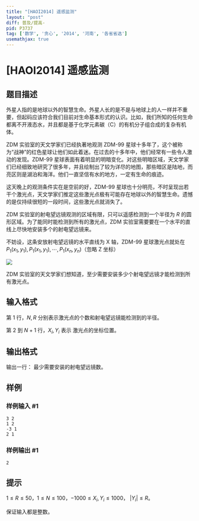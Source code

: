 ```yaml
---
title: "[HAOI2014] 遥感监测"
layout: "post"
diff: 普及/提高-
pid: P3737
tag: ['数学', '贪心', '2014', '河南', '各省省选']
usemathjax: true
---
```


# [HAOI2014] 遥感监测
## 题目描述

外星人指的是地球以外的智慧生命。外星人长的是不是与地球上的人一样并不重要，但起码应该符合我们目前对生命基本形式的认识。比如，我们所知的任何生命都离不开液态水，并且都是基于化学元素碳（C）的有机分子组合成的复杂有机体。

ZDM 实验室的天文学家们已经执著地观测 ZDM-99 星球十多年了，这个被称为“战神”的红色星球让他们如此着迷。在过去的十多年中，他们经常有一些令人激动的发现。ZDM-99 星球表面有着明显的明暗变化。对这些明暗区域，天文学家们已经细致地研究了很多年，并且绘制出了较为详尽的地图，那些暗区是陆地，而亮区则是湖泊和海洋。他们一直坚信有水的地方，一定有生命的痕迹。

这天晚上的观测条件实在是空前的好，ZDM-99 星球也十分明亮，不时呈现出若干个激光点，天文学家们推定这些激光点极有可能存在地球以外的智慧生命。遗憾的是仅持续很短的一段时间，这些激光点就消失了。

ZDM 实验室的射电望远镜观测的区域有限，只可以遥感检测到一个半径为 $R$ 的圆形区域。为了能同时能检测到所有的激光点，ZDM 实验室需要要在一个水平的直线上尽快地安装多个的射电望远镜来。

不妨设，这条安放射电望远镜的水平直线为 X 轴，ZDM-99 星球激光点就处在 $P_1(x_1,y_1),P_1(x_1,y_1),\cdots,P_1(x_n,y_n)$（忽略 Z 坐标）

 ![](https://cdn.luogu.com.cn/upload/pic/5206.png) 

ZDM 实验室的天文学家们想知道，至少需要安装多少个射电望远镜才能检测到所有激光点。

## 输入格式

第 1 行，$N, R$ 分别表示激光点的个数和射电望远镜能检测到的半径。

第 $2$ 到 $N+1$ 行，$X_i,Y_i$ 表示 激光点的坐标位置。
## 输出格式

输出一行： 最少需要安装的射电望远镜数。

## 样例

### 样例输入 #1
```
3 2
1 2
-3 1
2 1

```
### 样例输出 #1
```
2
```
## 提示

$1≤R≤50$，$1≤N≤100$，$-1000≤ X_i,Y_i ≤ 1000$， $|Y_i| ≤ R$。

保证输入都是整数。
